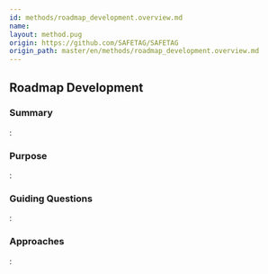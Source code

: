 ```yaml
---
id: methods/roadmap_development.overview.md
name: 
layout: method.pug
origin: https://github.com/SAFETAG/SAFETAG
origin_path: master/en/methods/roadmap_development.overview.md
---
```

## Roadmap Development

### Summary

:[](../reporting/roadmap_development/summary.md)
### Purpose

:[](../reporting/roadmap_development/purpose.md)
### Guiding Questions

:[](../reporting/roadmap_development/guiding_questions.md)
### Approaches

:[](../reporting/roadmap_development/approaches.md)

